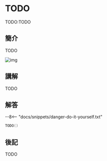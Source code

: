 # TODO

TODO:TODO

## 簡介

TODO

![img](https://imagedelivery.net/cdkaXPuFls5qlrh3GM4hfA/cc3c5a60-3924-4b98-4005-1e76e47c7000/public)
 
## 講解

TODO

## 解答

--8<-- "docs/snippets/danger-do-it-yourself.txt"

```swift linenums="1"
TODO()
```

## 後記

TODO

